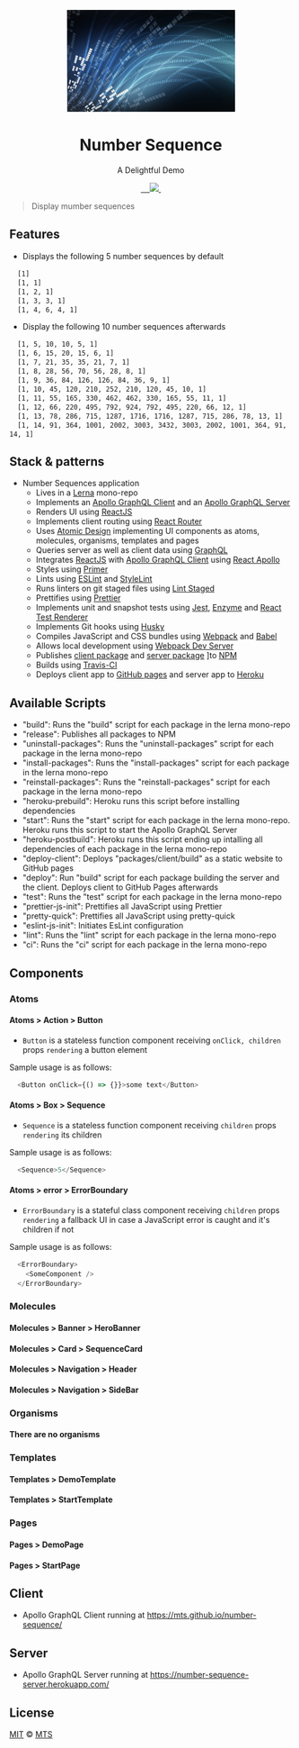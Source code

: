 <p align="center">
  <img width="300px" src="/logo.png">
</p>

<h1 align="center">Number Sequence</h1>

<p align="center">A Delightful Demo</p>

<p align="center">
  <a aria-label="npm package" href="https://www.npmjs.com/package/number-sequence-client">
    <img alt="" src="https://img.shields.io/npm/v/number-sequence-client.svg">
  </a>

  <a aria-label="travis build" href="https://travis-ci.org/mts/number-sequence">
    <img alt="" src="https://img.shields.io/travis/mts/number-sequence.svg?logo=travis">
  </a>

  <a aria-label="downloads" href="http://npm-stat.com/charts.html?package=number-sequence-client&from=2018-10-13">
    <img alt="" src="https://img.shields.io/npm/dm/number-sequence-client.svg">
  </a>

  <a aria-label="last commit" href="https://github.com/mts/number-sequence/commits/master">
    <img alt="" src="https://img.shields.io/github/last-commit/mts/number-sequence.svg">
  </a>

  <a aria-label="contributors graph" href="https://github.com/mts/number-sequence/graphs/contributors">
    <img src="https://img.shields.io/github/contributors/mts/number-sequence.svg">
  </a>

  <a aria-label="license" href="https://github.com/mts/number-sequence/blob/master/LICENSE">
    <img src="https://img.shields.io/github/license/mts/number-sequence.svg" alt="">
  </a>
</p>

> Display mumber sequences

## Features

- Displays the following 5 number sequences by default
```
  [1]
  [1, 1]
  [1, 2, 1]
  [1, 3, 3, 1]
  [1, 4, 6, 4, 1]
```
- Display the following 10 number sequences afterwards
```
  [1, 5, 10, 10, 5, 1]
  [1, 6, 15, 20, 15, 6, 1]
  [1, 7, 21, 35, 35, 21, 7, 1]
  [1, 8, 28, 56, 70, 56, 28, 8, 1]
  [1, 9, 36, 84, 126, 126, 84, 36, 9, 1]
  [1, 10, 45, 120, 210, 252, 210, 120, 45, 10, 1]
  [1, 11, 55, 165, 330, 462, 462, 330, 165, 55, 11, 1]
  [1, 12, 66, 220, 495, 792, 924, 792, 495, 220, 66, 12, 1]
  [1, 13, 78, 286, 715, 1287, 1716, 1716, 1287, 715, 286, 78, 13, 1]
  [1, 14, 91, 364, 1001, 2002, 3003, 3432, 3003, 2002, 1001, 364, 91, 14, 1]
```

## Stack & patterns
- Number Sequences application
  - Lives in a [Lerna](https://github.com/lerna/lerna) mono-repo
  - Implements an [Apollo GraphQL Client](https://github.com/apollographql/apollo-client) and an [Apollo GraphQL Server](https://github.com/apollographql/apollo-server)
  - Renders UI using [ReactJS](https://github.com/facebook/react)
  - Implements client routing using [React Router](https://github.com/ReactTraining/react-router)
  - Uses [Atomic Design](http://bradfrost.com/blog/post/atomic-web-design/) implementing UI components as atoms, molecules, organisms, templates and pages
  - Queries server as well as client data using [GraphQL](https://graphql.org/)
  - Integrates [ReactJS](https://github.com/facebook/react) with [Apollo GraphQL Client](https://github.com/apollographql/apollo-client) using [React Apollo](https://github.com/apollographql/react-apollo)
  - Styles using [Primer](https://github.com/primer/primer)
  - Lints using [ESLint](https://github.com/eslint/eslint) and [StyleLint](https://github.com/stylelint/stylelint)
  - Runs linters on git staged files using [Lint Staged](https://github.com/okonet/lint-staged)
  - Prettifies using [Prettier](https://github.com/prettier/prettier)
  - Implements unit and snapshot tests using [Jest](https://jestjs.io/), [Enzyme](https://github.com/airbnb/enzyme) and [React Test Renderer](https://github.com/facebook/react/tree/master/packages/react-test-renderer)
  - Implements Git hooks using [Husky](https://github.com/typicode/husky)
  - Compiles JavaScript and CSS bundles using [Webpack](https://github.com/webpack/webpack) and [Babel](https://github.com/babel/babel)
  - Allows local development using [Webpack Dev Server](https://github.com/webpack/webpack-dev-server)
  - Publishes [client package](https://www.npmjs.com/package/number-sequence-client) and [server package](https://www.npmjs.com/package/number-sequence-server) ]to [NPM](https://www.npmjs.com/)
  - Builds using [Travis-CI](https://travis-ci.org/mts/number-sequence)
  - Deploys client app to [GitHub pages](https://mts.github.io/number-sequence/) and server app to [Heroku](https://dashboard.heroku.com/apps/number-sequence-server)

## Available Scripts
- "build": Runs the "build" script for each package in the lerna mono-repo
- "release": Publishes all packages to NPM
- "uninstall-packages": Runs the "uninstall-packages" script for each package in the lerna mono-repo
- "install-packages": Runs the "install-packages" script for each package in the lerna mono-repo
- "reinstall-packages": Runs the "reinstall-packages" script for each package in the lerna mono-repo
- "heroku-prebuild": Heroku runs this script before installing dependencies
- "start": Runs the "start" script for each package in the lerna mono-repo. Heroku runs this script to start the Apollo GraphQL Server
- "heroku-postbuild": Heroku runs this script ending up intalling all dependencies of each package in the lerna mono-repo
- "deploy-client": Deploys "packages/client/build" as a static website to GitHub pages
- "deploy": Run "build" script for each package building the server and the client. Deploys client to GitHub Pages afterwards
- "test": Runs the "test" script for each package in the lerna mono-repo
- "prettier-js-init": Prettifies all JavaScript using Prettier
- "pretty-quick": Prettifies all JavaScript using pretty-quick
- "eslint-js-init": Initiates EsLint configuration
- "lint": Runs the "lint" script for each package in the lerna mono-repo
- "ci": Runs the "ci" script for each package in the lerna mono-repo

## Components

### Atoms

#### Atoms > Action > Button
- `Button` is a
  stateless function component
  receiving `onClick, children` props
`rendering`
  a button element

Sample usage is as follows:
```javascript
  <Button onClick={() => {}}>some text</Button>
```

#### Atoms > Box > Sequence
- `Sequence` is a
  stateless function component
  receiving `children` props
`rendering`
  its children

Sample usage is as follows:
```javascript
  <Sequence>5</Sequence>
```

#### Atoms > error > ErrorBoundary
- `ErrorBoundary` is a
  stateful class component
  receiving `children` props
`rendering`
  a fallback UI in case a JavaScript error is caught and
  it's children if not

Sample usage is as follows:
```javascript
  <ErrorBoundary>
    <SomeComponent />
  </ErrorBoundary>
```

### Molecules

#### Molecules > Banner > HeroBanner

#### Molecules > Card > SequenceCard

#### Molecules > Navigation > Header

#### Molecules > Navigation > SideBar


### Organisms

#### There are no organisms

### Templates

#### Templates > DemoTemplate

#### Templates > StartTemplate

### Pages

#### Pages > DemoPage

#### Pages > StartPage


## Client
- Apollo GraphQL Client running at https://mts.github.io/number-sequence/

## Server
- Apollo GraphQL Server running at https://number-sequence-server.herokuapp.com/

## License

[MIT](./LICENSE) &copy; [MTS](https://github.com/mts)
